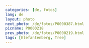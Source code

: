 ```yaml
---
categories: [de, fotos]
lang: de
layout: photo
next_photo: /de/fotos/P0000387.html
picname: P0000218
prev_photo: /de/fotos/P0000219.html
tags: [Elefantenberg, Tree]
---
```

